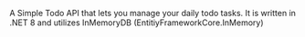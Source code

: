 A Simple Todo API that lets you manage your daily todo tasks.
It is written in .NET 8 and utilizes InMemoryDB (EntitiyFrameworkCore.InMemory)
